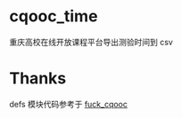 # cqooc_time

重庆高校在线开放课程平台导出测验时间到 csv

# Thanks

defs 模块代码参考于 [fuck_cqooc](https://github.com/Fatpandac/fuck_cqooc)
